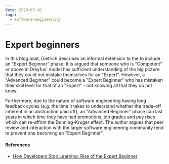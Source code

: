 ```yaml
---
date: 2020-07-10
tags:
  - software-engineering
---
```


# Expert beginners
In this blog post, Dietrich describes an informal extension to the <f949e0c1> to include an
"Expert Beginner" phase. It is argued that someone who is "Competent" or above in Dreyfus' model
has sufficient understanding of the big picture that they could not mistake themselves for an
"Expert". However, a "Advanced Beginner" could become a "Expert Beginner" who has mistaken their
skill level for that of an "Expert" - not knowing all that they do not know.

Furthermore, due to the nature of software engineering having long feedback cycles (e.g. the time
it takes to understand whether the trade-off inherent in an abstraction paid off), an "Advanced
Beginner" phase can last years in which time they have had promotions, job grades and pay rises
which can re-affirm the Dunning-Kruger effect. The author argues that peer review and interaction
with the larger software engineering community tend to prevent one becoming an "Expert Beginner".

#### References
- [How Developers Stop Learning: Rise of the Expert Beginner][expert_beginner]

[expert_beginner]: https://daedtech.com/how-developers-stop-learning-rise-of-the-expert-beginner/
